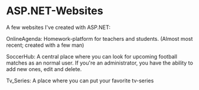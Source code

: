 # ASP.NET-Websites 
A few websites I've created with ASP.NET:


OnlineAgenda: Homework-platform for teachers and students. (Almost most recent; created with a few man)

SoccerHub: A central place where you can look for upcoming football matches as an normal user. If you're an administrator, you have the ability to add new ones, edit and delete.

Tv_Series: A place where you can put your favorite tv-series

